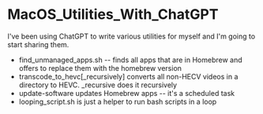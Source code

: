 # MacOS_Utilities_With_ChatGPT

I've been using ChatGPT to write various utilities for myself and I'm going to start sharing them.

* find_unmanaged_apps.sh -- finds all apps that are in Homebrew and offers to replace them with the homebrew version
* transcode_to_hevc[_recursively] converts all non-HECV videos in a directory to HEVC.  _recursive does it recursively
* update-software updates Homebrew apps -- it's a scheduled task
* looping_script.sh is just a helper to run bash scripts in a loop
